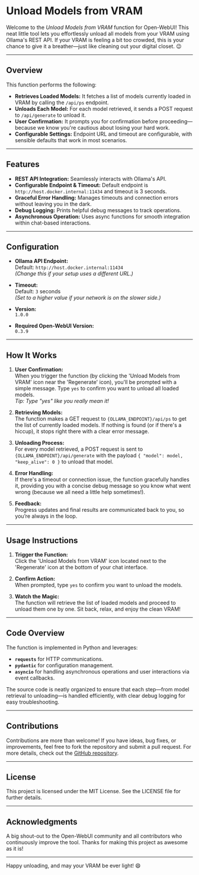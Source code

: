 # Unload Models from VRAM

Welcome to the *Unload Models from VRAM* function for Open-WebUI! This neat little tool lets you effortlessly unload all models from your VRAM using Ollama's REST API. If your VRAM is feeling a bit too crowded, this is your chance to give it a breather—just like cleaning out your digital closet. 😉

---

## Overview

This function performs the following:
- **Retrieves Loaded Models:** It fetches a list of models currently loaded in VRAM by calling the `/api/ps` endpoint.
- **Unloads Each Model:** For each model retrieved, it sends a POST request to `/api/generate` to unload it.
- **User Confirmation:** It prompts you for confirmation before proceeding—because we know you're cautious about losing your hard work.
- **Configurable Settings:** Endpoint URL and timeout are configurable, with sensible defaults that work in most scenarios.

---

## Features

- **REST API Integration:** Seamlessly interacts with Ollama's API.
- **Configurable Endpoint & Timeout:** Default endpoint is `http://host.docker.internal:11434` and timeout is 3 seconds.
- **Graceful Error Handling:** Manages timeouts and connection errors without leaving you in the dark.
- **Debug Logging:** Prints helpful debug messages to track operations.
- **Asynchronous Operation:** Uses async functions for smooth integration within chat-based interactions.

---

## Configuration

- **Ollama API Endpoint:**  
  Default: `http://host.docker.internal:11434`  
  *(Change this if your setup uses a different URL.)*

- **Timeout:**  
  Default: `3` seconds  
  *(Set to a higher value if your network is on the slower side.)*

- **Version:**  
  `1.0.0`

- **Required Open-WebUI Version:**  
  `0.3.9`

---

## How It Works

1. **User Confirmation:**  
   When you trigger the function (by clicking the 'Unload Models from VRAM' icon near the 'Regenerate' icon), you'll be prompted with a simple message. Type `yes` to confirm you want to unload all loaded models.  
   *Tip: Type "yes" like you really mean it!*

2. **Retrieving Models:**  
   The function makes a GET request to `{OLLAMA_ENDPOINT}/api/ps` to get the list of currently loaded models. If nothing is found (or if there's a hiccup), it stops right there with a clear error message.

3. **Unloading Process:**  
   For every model retrieved, a POST request is sent to `{OLLAMA_ENDPOINT}/api/generate` with the payload `{ "model": model, "keep_alive": 0 }` to unload that model.

4. **Error Handling:**  
   If there's a timeout or connection issue, the function gracefully handles it, providing you with a concise debug message so you know what went wrong (because we all need a little help sometimes!).

5. **Feedback:**  
   Progress updates and final results are communicated back to you, so you’re always in the loop.

---

## Usage Instructions

1. **Trigger the Function:**  
   Click the 'Unload Models from VRAM' icon located next to the 'Regenerate' icon at the bottom of your chat interface.

2. **Confirm Action:**  
   When prompted, type `yes` to confirm you want to unload the models.

3. **Watch the Magic:**  
   The function will retrieve the list of loaded models and proceed to unload them one by one. Sit back, relax, and enjoy the clean VRAM!

---

## Code Overview

The function is implemented in Python and leverages:
- **`requests`** for HTTP communications.
- **`pydantic`** for configuration management.
- **`asyncio`** for handling asynchronous operations and user interactions via event callbacks.

The source code is neatly organized to ensure that each step—from model retrieval to unloading—is handled efficiently, with clear debug logging for easy troubleshooting.

---

## Contributions

Contributions are more than welcome! If you have ideas, bug fixes, or improvements, feel free to fork the repository and submit a pull request. For more details, check out the [GitHub repository](https://github.com/BrandXX/open-webui/).

---

## License

This project is licensed under the MIT License. See the LICENSE file for further details.

---

## Acknowledgments

A big shout-out to the Open-WebUI community and all contributors who continuously improve the tool. Thanks for making this project as awesome as it is!

---

Happy unloading, and may your VRAM be ever light! 😄

